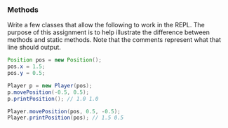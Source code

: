 ### Methods

Write a few classes that allow the following to work in the REPL. The purpose of this assignment is to help illustrate the difference between methods and static methods. Note that the comments represent what that line should output.

```java
Position pos = new Position();
pos.x = 1.5;
pos.y = 0.5;

Player p = new Player(pos);
p.movePosition(-0.5, 0.5);
p.printPosition(); // 1.0 1.0

Player.movePosition(pos, 0.5, -0.5);
Player.printPosition(pos); // 1.5 0.5
```

